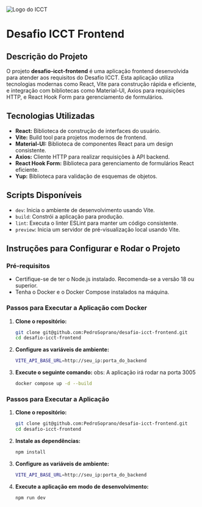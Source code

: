 ![Logo do ICCT](https://media.licdn.com/dms/image/C4D0BAQGQoDkJFUfLZA/company-logo_200_200/0/1644001737031/icct_instituto_cal_camp_de_tecnologia_logo?e=2147483647&v=beta&t=BccxJ0zHTvigHOk9docGZPqy0djsActYLGrVUcww1p4)

# Desafio ICCT Frontend

## Descrição do Projeto

O projeto **desafio-icct-frontend** é uma aplicação frontend desenvolvida para atender aos requisitos do Desafio ICCT. Esta aplicação utiliza tecnologias modernas como React, Vite para construção rápida e eficiente, e integração com bibliotecas como Material-UI, Axios para requisições HTTP, e React Hook Form para gerenciamento de formulários.

## Tecnologias Utilizadas

- **React:** Biblioteca de construção de interfaces do usuário.
- **Vite:** Build tool para projetos modernos de frontend.
- **Material-UI:** Biblioteca de componentes React para um design consistente.
- **Axios:** Cliente HTTP para realizar requisições à API backend.
- **React Hook Form:** Biblioteca para gerenciamento de formulários React eficiente.
- **Yup:** Biblioteca para validação de esquemas de objetos.

## Scripts Disponíveis

- `dev`: Inicia o ambiente de desenvolvimento usando Vite.
- `build`: Constrói a aplicação para produção.
- `lint`: Executa o linter ESLint para manter um código consistente.
- `preview`: Inicia um servidor de pré-visualização local usando Vite.

## Instruções para Configurar e Rodar o Projeto

### Pré-requisitos

- Certifique-se de ter o Node.js instalado. Recomenda-se a versão 18 ou superior.
- Tenha o Docker e o Docker Compose instalados na máquina.

### Passos para Executar a Aplicação com Docker


1. **Clone o repositório:**

   ```bash
   git clone git@github.com:PedroSoprano/desafio-icct-frontend.git
   cd desafio-icct-frontend

2. **Configure as variáveis de ambiente:**


    ```bash
    VITE_API_BASE_URL=http://seu_ip:porta_do_backend


3. **Execute o seguinte comando:**
    obs: A aplicação irá rodar na porta 3005
    
   ```bash
   docker compose up -d --build


### Passos para Executar a Aplicação

1. **Clone o repositório:**

   ```bash
   git clone git@github.com:PedroSoprano/desafio-icct-frontend.git
   cd desafio-icct-frontend

2. **Instale as dependências:**

   ```bash
   npm install

3. **Configure as variáveis de ambiente:**

    ```bash
    VITE_API_BASE_URL=http://seu_ip:porta_do_backend

4. **Execute a aplicação em modo de desenvolvimento:**

   ```bash
   npm run dev
